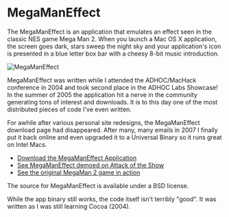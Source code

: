 # MegaManEffect

The MegaManEffect is an application that emulates an effect seen in the classic NES game Mega Man 2. When you launch a Mac OS X application, the screen goes dark, stars sweep the night sky and your application's icon is presented in a blue letter box bar with a cheesy 8-bit music introduction.

![MegaManEffect](images/sample_screen.jpg)

MegaManEffect was written while I attended the ADHOC/MacHack conference in 2004 and took second place in the ADHOC Labs Showcase! In the summer of 2005 the application hit a nerve in the community generating tons of interest and downloads. It is to this day one of the most distributed pieces of code I've even written. 

For awhile after various personal site redesigns,  the MegaManEffect download page had disappeared. After many, many emails in 2007 I finally put it back online and even upgraded it to a Universal Binary so it runs great on Intel Macs. 

* [Download the MegaManEffect Application](https://github.com/zorn/MegaManEffect/releases/download/1.1/MegaManEffect.app.zip)
* [See MegaManEffect demoed on Attack of the Show](http://www.youtube.com/watch?v=U6q3vfQKTJI)
* [See the original MegaMan 2 game in action](http://www.youtube.com/watch?v=eGDBXnWpvmE) 

The source for MegaManEffect is available under a BSD license.

While the app binary still works, the code itself isn't terribly "good". It was written as I was still learning Cocoa (2004).
